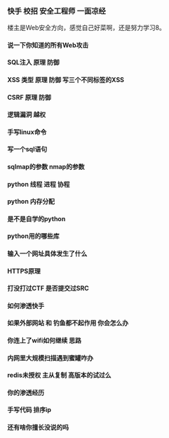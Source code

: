 ### 快手 校招 安全工程师 一面凉经

楼主是Web安全方向，感觉自己好菜啊，还是努力学习8。

#### 说一下你知道的所有Web攻击
#### SQL注入 原理 防御
#### XSS 类型 原理 防御 写三个不同标签的XSS
#### CSRF 原理 防御
#### 逻辑漏洞 越权
#### 手写linux命令
#### 写一个sql语句
#### sqlmap的参数 nmap的参数
#### python 线程 进程 协程
#### python 内存分配
#### 是不是自学的python
#### python用的哪些库
#### 输入一个网址具体发生了什么
#### HTTPS原理
#### 打没打过CTF 是否提交过SRC
#### 如何渗透快手
#### 如果外部网站 和 钓鱼都不起作用 你会怎么办
#### 你连上了wifi如何继续 思路 
#### 内网里大规模扫描遇到蜜罐咋办
#### redis未授权 主从复制 高版本的试过么
#### 你的渗透经历
#### 手写代码 排序ip
#### 还有啥你擅长没说的吗